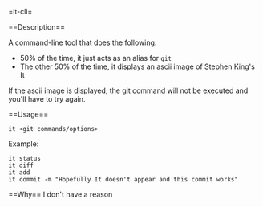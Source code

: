 =it-cli=

==Description==

A command-line tool that does the following:
* 50% of the time, it just acts as an alias for `git`
* The other 50% of the time, it displays an ascii image of Stephen King's It

If the ascii image is displayed, the git command will not be executed and you'll have to try again.


==Usage==
```
it <git commands/options>
```

Example:
```
it status
it diff
it add
it commit -m "Hopefully It doesn't appear and this commit works"
```

==Why==
I don't have a reason
